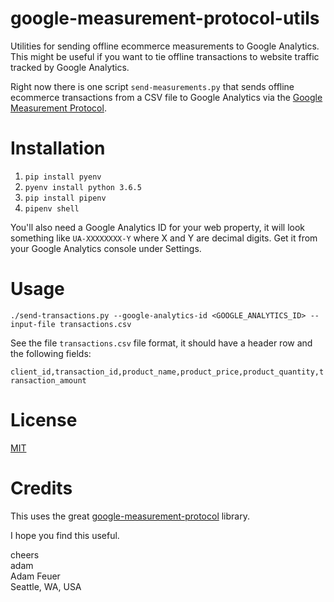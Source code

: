 # google-measurement-protocol-utils

Utilities for sending offline ecommerce measurements to Google Analytics. This might be useful
if you want to tie offline transactions to website traffic tracked by Google Analytics.

Right now there is one script `send-measurements.py` that sends offline ecommerce transactions from a CSV file to Google Analytics via the 
[Google Measurement Protocol](https://developers.google.com/analytics/devguides/collection/protocol/v1/).

# Installation

1. `pip install pyenv`
1. `pyenv install python 3.6.5`
1. `pip install pipenv`
1. `pipenv shell` 

You'll also need a Google Analytics ID for your web property, it will look something like `UA-XXXXXXXX-Y` 
where X and Y are decimal digits. Get it from your Google Analytics console under Settings.

# Usage

`./send-transactions.py --google-analytics-id <GOOGLE_ANALYTICS_ID> --input-file transactions.csv`

See the file `transactions.csv` file format, it should have a header row and the following fields:

`client_id,transaction_id,product_name,product_price,product_quantity,transaction_amount`


# License

[MIT](https://opensource.org/licenses/MIT)

# Credits

This uses the great [google-measurement-protocol](https://github.com/mirumee/google-measurement-protocol) library.

I hope you find this useful.

cheers  
adam  
Adam Feuer  
Seattle, WA, USA  


